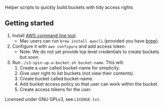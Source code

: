 Helper scripts to quickly build buckets with tidy access rights

## Getting started

1. Install [AWS command line tool](https://aws.amazon.com/cli).
    - Mac users can run `brew install awscli` (provided you have [brew](https://brew.sh/)).
1. Configure it with `aws configure` and add access token.
    - Note: We do not yet provide top level credentials to create buckets but soon.
1. Run `./s3-spin-up-a-bucket.sh bucket-name`. This will:
    1. Create a user called bucket-name for simplicity.
    1. Give user right to list buckets (not view their contents).
    1. Create bucket called bucket-name.
    1. Add bucket access policy so that user can work within the bucket.
    1. Create access tokens for the user.

Licensed under GNU GPLv3, see `LICENSE.txt`.

